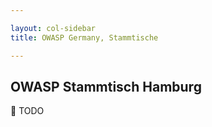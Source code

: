 ```yaml
---

layout: col-sidebar
title: OWASP Germany, Stammtische

---
```


## OWASP Stammtisch Hamburg

🔧 TODO



